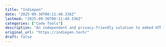 ```yaml
---
title: "Indiepen"
date: "2025-09-30T00:11:40.336Z"
lastmod: "2025-09-30T00:11:40.336Z"
categories: ["Code Tools"]
description: "An independent and privacy-friendly solution to embed HTML, CSS and JS code examples"
original_url: "https://indiepen.tech/"
draft: false
---
```

